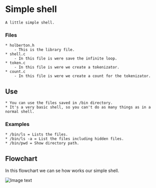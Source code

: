 # Simple shell
	A little simple shell.
### Files
	* holberton.h
		- This is the library file.
	* shell.c
		- In this file is were save the infinite loop.
	* token.c
		- In this file is were we create a tokenizator.
	* count.c
		- In this file is were we create a count for the tokenizator.
## Use
	* You can use the files saved in /bin directory.
	* It's a very basic shell, so you can't do as many things as in a normal shell.
### Examples
	* /bin/ls = Lists the files.
	* /bin/ls -a = List the files including hidden files.
	* /bin/pwd = Show directory path.
## Flowchart
 In this flowchart we can se how works our simple shell.

![Image text](https://media-exp1.licdn.com/dms/image/C4D22AQGuuHra8J5KZw/feedshare-shrink_1280/0/1618519171290?e=1621468800&v=beta&t=NdEchuzUY4TGUUarFWc9Xf8WEGAbxlJXK6Qlww4FuQc)